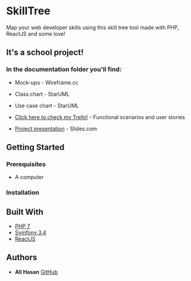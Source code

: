 # SkillTree

Map your web developer skills using this skill tree tool made with PHP, ReactJS and some love!

## It's a school project!

### In the documentation folder you'll find:
* Mock-ups - Wireframe.cc
* Class chart - StarUML
* Use case chart - StarUML

* [Click here to check my Trello!](https://trello.com/b/6ajRCIu7/skilltree)  - Functional scenarios and user stories
* [Project presentation](http://slides.com/aliisright/deck-90add8c1-80f8-49ce-9c10-b282d01b928d/fullscreen) - Slides.com

## Getting Started



### Prerequisites

* A computer


### Installation



## Built With

* [PHP 7]('http://php.net/manual/fr/index.php')
* [Symfony 3.4]('https://symfony.com/doc/3.4/setup.html')
* [ReactJS]('https://reactjs.org/docs/hello-world.html')

## Authors

* **Ali Hasan** [GitHub](https://github.com/aliisright)
